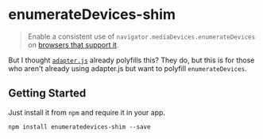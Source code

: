 # enumerateDevices-shim

> Enable a consistent use of `navigator.mediaDevices.enumerateDevices` on [browsers that support it](https://developer.mozilla.org/en-US/docs/Web/API/MediaDevices/enumerateDevices#Browser_compatibility).

But I thought [`adapter.js`](https://github.com/webrtc/adapter/search?utf8=%E2%9C%93&q=enumerateDevices) already polyfills this? They do, but this is for those who aren't already using adapter.js but want to polyfill `enumerateDevices`.

## Getting Started

Just install it from `npm` and require it in your app.

	npm install enumeratedevices-shim --save
